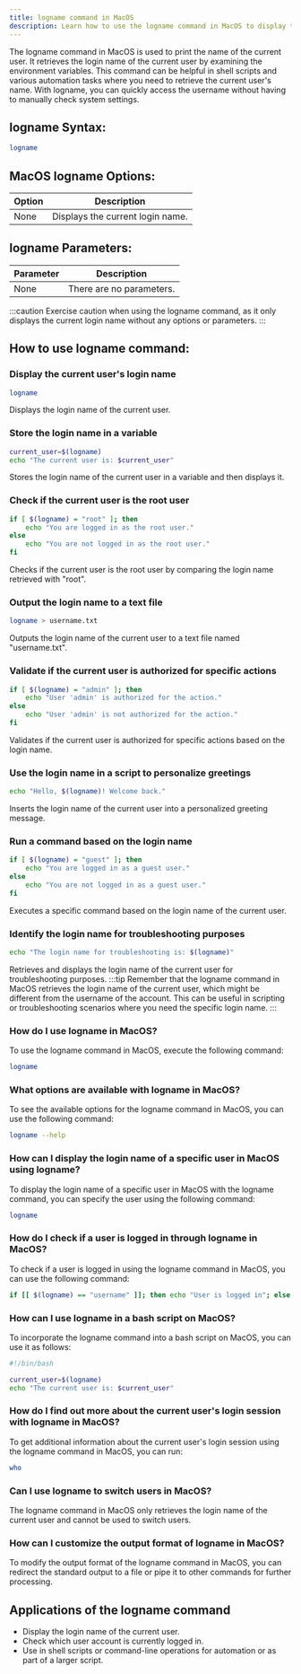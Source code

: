 ```yaml
---
title: logname command in MacOS
description: Learn how to use the logname command in MacOS to display the login name of the current user.
---
```


The logname command in MacOS is used to print the name of the current user. It retrieves the login name of the current user by examining the environment variables. This command can be helpful in shell scripts and various automation tasks where you need to retrieve the current user's name. With logname, you can quickly access the username without having to manually check system settings.

## logname Syntax:
```bash
logname
```
## MacOS logname Options:
| Option | Description                   |
|--------|-------------------------------|
| None   | Displays the current login name. |

## logname Parameters:
| Parameter | Description                |
|-----------|----------------------------|
| None      | There are no parameters.  |

:::caution
Exercise caution when using the logname command, as it only displays the current login name without any options or parameters.
:::
## How to use logname command:
### Display the current user's login name
```bash
logname
```
Displays the login name of the current user.


### Store the login name in a variable
```bash
current_user=$(logname)
echo "The current user is: $current_user"
```
Stores the login name of the current user in a variable and then displays it.


### Check if the current user is the root user
```bash
if [ $(logname) = "root" ]; then
    echo "You are logged in as the root user."
else
    echo "You are not logged in as the root user."
fi
```
Checks if the current user is the root user by comparing the login name retrieved with "root".


### Output the login name to a text file
```bash
logname > username.txt
```
Outputs the login name of the current user to a text file named "username.txt".


### Validate if the current user is authorized for specific actions
```bash
if [ $(logname) = "admin" ]; then
    echo "User 'admin' is authorized for the action."
else
    echo "User 'admin' is not authorized for the action."
fi
```
Validates if the current user is authorized for specific actions based on the login name.


### Use the login name in a script to personalize greetings
```bash
echo "Hello, $(logname)! Welcome back."
```
Inserts the login name of the current user into a personalized greeting message.


### Run a command based on the login name
```bash
if [ $(logname) = "guest" ]; then
    echo "You are logged in as a guest user."
else
    echo "You are not logged in as a guest user."
fi
```
Executes a specific command based on the login name of the current user.


### Identify the login name for troubleshooting purposes
```bash
echo "The login name for troubleshooting is: $(logname)"
```
Retrieves and displays the login name of the current user for troubleshooting purposes.
:::tip
Remember that the logname command in MacOS retrieves the login name of the current user, which might be different from the username of the account. This can be useful in scripting or troubleshooting scenarios where you need the specific login name.
:::

### How do I use logname in MacOS?
To use the logname command in MacOS, execute the following command:
```bash
logname
```

### What options are available with logname in MacOS?
To see the available options for the logname command in MacOS, you can use the following command:
```bash
logname --help
```

### How can I display the login name of a specific user in MacOS using logname?
To display the login name of a specific user in MacOS with the logname command, you can specify the user using the following command:
```bash
logname
```

### How do I check if a user is logged in through logname in MacOS?
To check if a user is logged in using the logname command in MacOS, you can use the following command:
```bash
if [[ $(logname) == "username" ]]; then echo "User is logged in"; else echo "User is not logged in"; fi
```

### How can I use logname in a bash script on MacOS?
To incorporate the logname command into a bash script on MacOS, you can use it as follows:
```bash
#!/bin/bash

current_user=$(logname)
echo "The current user is: $current_user"
```

### How do I find out more about the current user's login session with logname in MacOS?
To get additional information about the current user's login session using the logname command in MacOS, you can run:
```bash
who
```

### Can I use logname to switch users in MacOS?
The logname command in MacOS only retrieves the login name of the current user and cannot be used to switch users.

### How can I customize the output format of logname in MacOS?
To modify the output format of the logname command in MacOS, you can redirect the standard output to a file or pipe it to other commands for further processing.


## Applications of the logname command

- Display the login name of the current user.
- Check which user account is currently logged in.
- Use in shell scripts or command-line operations for automation or as part of a larger script.